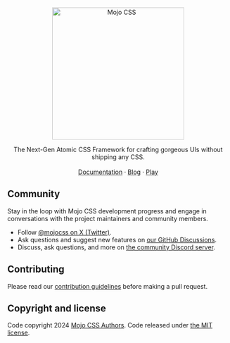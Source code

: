 <br>
<p align="center">
<picture>
  <source media="(prefers-color-scheme: dark)" srcset="https://raw.githubusercontent.com/mojocss/mojocss/HEAD/.github/logo-dark.png">
  <img alt="Mojo CSS" width="300" src="https://raw.githubusercontent.com/mojocss/mojocss/HEAD/.github/logo-light.png">
</picture>

</p>

<p align="center">
  The Next-Gen Atomic CSS Framework for crafting gorgeous UIs without shipping any CSS.
  <br>
  <br>
  <a href="https://mojocss.com">Documentation</a>
  ·
  <a href="https://mojocss.com/blog">Blog</a>
  ·
  <a href="https://play.mojocss.com">Play</a>
</p>

## Community

Stay in the loop with Mojo CSS development progress and engage in conversations with the project maintainers and community members.

- Follow [@mojocss on X (Twitter)](https://twitter.com/mojocss).
- Ask questions and suggest new features on [our GitHub Discussions](https://github.com/mojocss/mojocss/Discussions).
- Discuss, ask questions, and more on [the community Discord server](https://discord.gg/cgz7PhMy).

## Contributing

Please read our [contribution guidelines](https://github.com/mojocss/mojocss/blob/master/.github/CONTRIBUTING.md) before making a pull request.

## Copyright and license

Code copyright 2024 [Mojo CSS Authors](https://github.com/orgs/mojocss/people). Code released under [the MIT license](https://github.com/mojocss/mojocss/blob/master/LICENSE).
